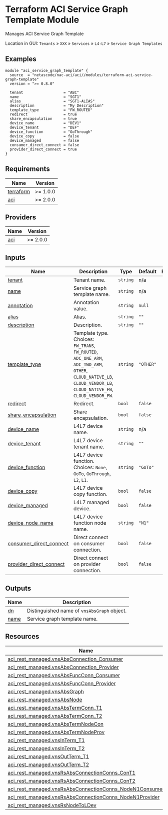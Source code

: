 <!-- BEGIN_TF_DOCS -->
# Terraform ACI Service Graph Template Module

Manages ACI Service Graph Template

Location in GUI:
`Tenants` » `XXX` » `Services` » `L4-L7` » `Service Graph Templates`

## Examples

```hcl
module "aci_service_graph_template" {
  source  = "netascode/nac-aci/aci//modules/terraform-aci-service-graph-template"
  version = ">= 0.8.0"

  tenant                  = "ABC"
  name                    = "SGT1"
  alias                   = "SGT1-ALIAS"
  description             = "My Description"
  template_type           = "FW_ROUTED"
  redirect                = true
  share_encapsulation     = true
  device_name             = "DEV1"
  device_tenant           = "DEF"
  device_function         = "GoThrough"
  device_copy             = false
  device_managed          = false
  consumer_direct_connect = false
  provider_direct_connect = true
}
```

## Requirements

| Name | Version |
|------|---------|
| <a name="requirement_terraform"></a> [terraform](#requirement\_terraform) | >= 1.0.0 |
| <a name="requirement_aci"></a> [aci](#requirement\_aci) | >= 2.0.0 |

## Providers

| Name | Version |
|------|---------|
| <a name="provider_aci"></a> [aci](#provider\_aci) | >= 2.0.0 |

## Inputs

| Name | Description | Type | Default | Required |
|------|-------------|------|---------|:--------:|
| <a name="input_tenant"></a> [tenant](#input\_tenant) | Tenant name. | `string` | n/a | yes |
| <a name="input_name"></a> [name](#input\_name) | Service graph template name. | `string` | n/a | yes |
| <a name="input_annotation"></a> [annotation](#input\_annotation) | Annotation value. | `string` | `null` | no |
| <a name="input_alias"></a> [alias](#input\_alias) | Alias. | `string` | `""` | no |
| <a name="input_description"></a> [description](#input\_description) | Description. | `string` | `""` | no |
| <a name="input_template_type"></a> [template\_type](#input\_template\_type) | Template type. Choices: `FW_TRANS`, `FW_ROUTED`, `ADC_ONE_ARM`, `ADC_TWO_ARM`, `OTHER`, `CLOUD_NATIVE_LB`, `CLOUD_VENDOR_LB`, `CLOUD_NATIVE_FW`, `CLOUD_VENDOR_FW`. | `string` | `"OTHER"` | no |
| <a name="input_redirect"></a> [redirect](#input\_redirect) | Redirect. | `bool` | `false` | no |
| <a name="input_share_encapsulation"></a> [share\_encapsulation](#input\_share\_encapsulation) | Share encapsulation. | `bool` | `false` | no |
| <a name="input_device_name"></a> [device\_name](#input\_device\_name) | L4L7 device name. | `string` | n/a | yes |
| <a name="input_device_tenant"></a> [device\_tenant](#input\_device\_tenant) | L4L7 device tenant name. | `string` | `""` | no |
| <a name="input_device_function"></a> [device\_function](#input\_device\_function) | L4L7 device function. Choices: `None`, `GoTo`, `GoThrough`, `L2`, `L1`. | `string` | `"GoTo"` | no |
| <a name="input_device_copy"></a> [device\_copy](#input\_device\_copy) | L4L7 device copy function. | `bool` | `false` | no |
| <a name="input_device_managed"></a> [device\_managed](#input\_device\_managed) | L4L7 managed device. | `bool` | `false` | no |
| <a name="input_device_node_name"></a> [device\_node\_name](#input\_device\_node\_name) | L4L7 device function node name. | `string` | `"N1"` | no |
| <a name="input_consumer_direct_connect"></a> [consumer\_direct\_connect](#input\_consumer\_direct\_connect) | Direct connect on consumer connection. | `bool` | `false` | no |
| <a name="input_provider_direct_connect"></a> [provider\_direct\_connect](#input\_provider\_direct\_connect) | Direct connect on provider connection. | `bool` | `false` | no |

## Outputs

| Name | Description |
|------|-------------|
| <a name="output_dn"></a> [dn](#output\_dn) | Distinguished name of `vnsAbsGraph` object. |
| <a name="output_name"></a> [name](#output\_name) | Service graph template name. |

## Resources

| Name | Type |
|------|------|
| [aci_rest_managed.vnsAbsConnection_Consumer](https://registry.terraform.io/providers/CiscoDevNet/aci/latest/docs/resources/rest_managed) | resource |
| [aci_rest_managed.vnsAbsConnection_Provider](https://registry.terraform.io/providers/CiscoDevNet/aci/latest/docs/resources/rest_managed) | resource |
| [aci_rest_managed.vnsAbsFuncConn_Consumer](https://registry.terraform.io/providers/CiscoDevNet/aci/latest/docs/resources/rest_managed) | resource |
| [aci_rest_managed.vnsAbsFuncConn_Provider](https://registry.terraform.io/providers/CiscoDevNet/aci/latest/docs/resources/rest_managed) | resource |
| [aci_rest_managed.vnsAbsGraph](https://registry.terraform.io/providers/CiscoDevNet/aci/latest/docs/resources/rest_managed) | resource |
| [aci_rest_managed.vnsAbsNode](https://registry.terraform.io/providers/CiscoDevNet/aci/latest/docs/resources/rest_managed) | resource |
| [aci_rest_managed.vnsAbsTermConn_T1](https://registry.terraform.io/providers/CiscoDevNet/aci/latest/docs/resources/rest_managed) | resource |
| [aci_rest_managed.vnsAbsTermConn_T2](https://registry.terraform.io/providers/CiscoDevNet/aci/latest/docs/resources/rest_managed) | resource |
| [aci_rest_managed.vnsAbsTermNodeCon](https://registry.terraform.io/providers/CiscoDevNet/aci/latest/docs/resources/rest_managed) | resource |
| [aci_rest_managed.vnsAbsTermNodeProv](https://registry.terraform.io/providers/CiscoDevNet/aci/latest/docs/resources/rest_managed) | resource |
| [aci_rest_managed.vnsInTerm_T1](https://registry.terraform.io/providers/CiscoDevNet/aci/latest/docs/resources/rest_managed) | resource |
| [aci_rest_managed.vnsInTerm_T2](https://registry.terraform.io/providers/CiscoDevNet/aci/latest/docs/resources/rest_managed) | resource |
| [aci_rest_managed.vnsOutTerm_T1](https://registry.terraform.io/providers/CiscoDevNet/aci/latest/docs/resources/rest_managed) | resource |
| [aci_rest_managed.vnsOutTerm_T2](https://registry.terraform.io/providers/CiscoDevNet/aci/latest/docs/resources/rest_managed) | resource |
| [aci_rest_managed.vnsRsAbsConnectionConns_ConT1](https://registry.terraform.io/providers/CiscoDevNet/aci/latest/docs/resources/rest_managed) | resource |
| [aci_rest_managed.vnsRsAbsConnectionConns_ConT2](https://registry.terraform.io/providers/CiscoDevNet/aci/latest/docs/resources/rest_managed) | resource |
| [aci_rest_managed.vnsRsAbsConnectionConns_NodeN1Consumer](https://registry.terraform.io/providers/CiscoDevNet/aci/latest/docs/resources/rest_managed) | resource |
| [aci_rest_managed.vnsRsAbsConnectionConns_NodeN1Provider](https://registry.terraform.io/providers/CiscoDevNet/aci/latest/docs/resources/rest_managed) | resource |
| [aci_rest_managed.vnsRsNodeToLDev](https://registry.terraform.io/providers/CiscoDevNet/aci/latest/docs/resources/rest_managed) | resource |
<!-- END_TF_DOCS -->